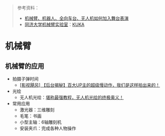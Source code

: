 > 参考资料：
>
> - [机械臂、机器人、全向车台、无人机如何加入舞台表演](http://www.jssdyy.com/news/16_153)
> - [同济大学机械臂实验室](https://mp.weixin.qq.com/s/oOnvEo6PoZiH2aQu4p9eXQ)：[KUKA](https://www.kuka.com/zh-cn)

# 机械臂

## 机械臂的应用

- 拍摄子弹时间
  - [[影视飓风] 【后台揭秘】百大UP主的超级慢动作，我们是这样拍出来的！](https://www.bilibili.com/video/BV11f4y167GH?spm_id_from=333.999.0.0)
- 光绘
  - 无人机光绘：[堪称最强教程，无人机光绘的终极奥义！](https://www.bilibili.com/video/BV1yb4y1C7kP/?spm_id_from=autoNext)
- 常用应用
  - 激光器：三维雕刻
  - 毛笔：书画
  - 小型主轴：6轴雕刻机
  - 安装夹爪：完成各种人物操作
